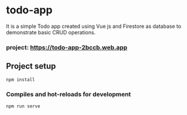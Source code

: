 # todo-app

It is a simple Todo app created using Vue js and Firestore as database to demonstrate basic CRUD operations.

### project: https://todo-app-2bccb.web.app


## Project setup
```
npm install
```

### Compiles and hot-reloads for development
```
npm run serve
```


